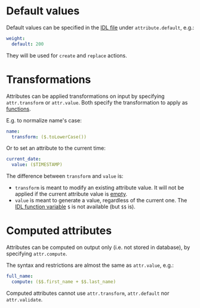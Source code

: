 # Default values

Default values can be specified in the [IDL file](idl.md)
under `attribute.default`, e.g.:

```yml
weight:
  default: 200
```

They will be used for `create` and `replace` actions.

# Transformations

Attributes can be applied transformations on input by specifying
`attr.transform` or `attr.value`.
Both specify the transformation to apply as [functions](functions.md).

E.g. to normalize name's case:

```yml
name:
  transform: ($.toLowerCase())
```

Or to set an attribute to the current time:

```yml
current_date:
  value: ($TIMESTAMP)
```

The difference between `transform` and `value` is:
  - `transform` is meant to modify an existing attribute value.
    It will not be applied if the current attribute value is
    [empty](models.md#empty-values).
  - `value` is meant to generate a value, regardless of the current one.
    The [IDL function variable](functions.md#idl-function-variables)
    `$` is not available (but `$$` is).

# Computed attributes

Attributes can be computed on output only (i.e. not stored in database),
by specifying `attr.compute`.

The syntax and restrictions are almost the same as `attr.value`, e.g.:

```yml
full_name:
  compute: ($$.first_name + $$.last_name)
```

Computed attributes cannot use `attr.transform`, `attr.default`
nor `attr.validate`.

